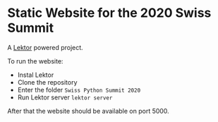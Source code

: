 # Static Website for the 2020 Swiss Summit 

A [Lektor](https://www.getlektor.com/) powered project.

To run the website:

* Instal Lektor
* Clone the repository
* Enter the folder `Swiss Python Summit 2020`
* Run Lektor server `lektor server`

After that the website should be available on port 5000.
